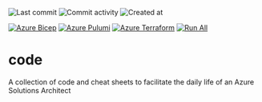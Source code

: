 ![Last commit](https://img.shields.io/github/last-commit/mattiasholm/code?color=blue)
![Commit activity](https://img.shields.io/github/commit-activity/t/mattiasholm/code?color=blue)
![Created at](https://img.shields.io/github/created-at/mattiasholm/code?color=blue)

[![Azure Bicep](https://github.com/mattiasholm/code/actions/workflows/azure-bicep.yml/badge.svg)](https://github.com/mattiasholm/code/actions/workflows/azure-bicep.yml)
[![Azure Pulumi](https://github.com/mattiasholm/code/actions/workflows/azure-pulumi.yml/badge.svg)](https://github.com/mattiasholm/code/actions/workflows/azure-pulumi.yml)
[![Azure Terraform](https://github.com/mattiasholm/code/actions/workflows/azure-terraform.yml/badge.svg)](https://github.com/mattiasholm/code/actions/workflows/azure-terraform.yml)
[![Run All](https://github.com/mattiasholm/code/actions/workflows/run-all.yml/badge.svg)](https://github.com/mattiasholm/code/actions/workflows/run-all.yml)

# code
A collection of code and cheat sheets to facilitate the daily life of an Azure Solutions Architect
